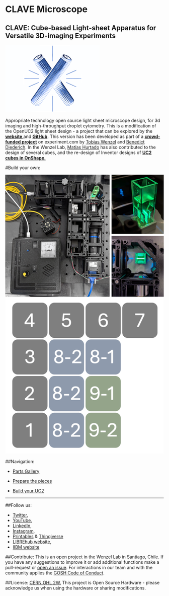 # CLAVE Microscope


## **CLAVE:**  Cube-based Light-sheet Apparatus for Versatile 3D-imaging Experiments


<p align="centre">
<img src="./images/CLAVES.jpg" width="300">
</p>


Appropriate technology open source light sheet microscope design, for 3d imaging and high-throughput droplet cytometry. This is a modification of the OpenUC2 light sheet design - a project that can be explored by the [**website** ](https://openuc2.de/)and [**GitHub**](https://github.com/openUC2/UC2-GIT). This version has been developed as part of a [**crowd-funded project**](https://experiment.com/projects/developing-a-low-cost-high-sensitivity-solution-for-phage-viral-load-detection) on experiment.com by [Tobias Wenzel](https://librehub.github.io/people/tobias_wenzel/index.html) and [Benedict Diederich](https://openuc2.com/author/benedi/). In the Wenzel Lab, [Matías Hurtado](https://librehub.github.io/people/matias_hurtado/index.html) has also contributed to the design of several cubes, and the re-design of Inventor designs of [**UC2 cubes in OnShape.**](https://cad.onshape.com/documents/6ad90b1b9211810137d71b1d/w/b1b0cc05a0494bf4bc912f91/e/37e5ce9fc21af2a3e931ec46?configuration=Distances%3D0.03%2Bmeter&renderMode=0&uiState=668f4aab4587f461c0a71ce5)




#Build your own:

![](images/light-sheet.png)
![](images/cube-arrangement.png)


##Navigation:

 * [Parts Gallery](gallery.md)

* [Prepare the pieces](Prepare.md)

* [Build your UC2](UC2files.md)

---

##Follow us:

  * [Twitter](https://twitter.com/WenzelLab), 
 * [YouTube](https://www.youtube.com/@librehub>), 
  * [LinkedIn](https://www.linkedin.com/company/92802424), 
*   [Instagram](https://www.instagram.com/wenzellab/), 
 *  [Printables](https://www.printables.com/@WenzelLab/models) &  [Thingiverse](https://www.thingiverse.com/libre-hub/designs)
* [LIBREhub website](https://librehub.github.io/),  
* [IIBM website](https://ingenieriabiologicaymedica.uc.cl/en/people/faculty/821-tobias-wenzel)


##Contribute:
This is an open project in the Wenzel Lab in Santiago, Chile. If you have any suggestions to improve it or add  additional functions make a pull-request or [open an issue](https://github.com/wenzel-lab/light-sheet-microscope/issues/new). For interactions in our team and with the community applies the [GOSH Code of Conduct](https://openhardware.science/gosh-2017/gosh-code-of-conduct/).



##License:
[CERN OHL 2W.](https://github.com/wenzel-lab/light-sheet-microscope/blob/main/LICENSE) This project is Open Source Hardware - please acknowledge us when using the hardware or sharing modifications.
